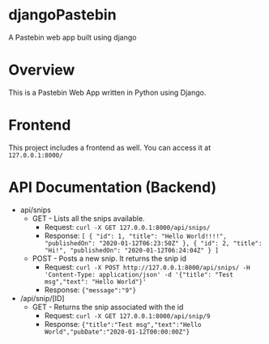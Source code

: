 # djangoPastebin
A Pastebin web app built using django
# Overview
This is a Pastebin Web App written in Python using Django.
# Frontend
This project includes a frontend as well. You can access it at `127.0.0.1:8000/`
# API Documentation (Backend)
 - api/snips
	 - GET - Lists all the snips available.
		 - Request: `curl -X GET 127.0.0.1:8000/api/snips/`
		 - Response: `[ { "id": 1, "title": "Hello World!!!!", "publishedOn": "2020-01-12T06:23:50Z" }, { "id": 2, "title": "Hi!", "publishedOn": "2020-01-12T06:24:04Z" } ]`
	 - POST - Posts a new snip. It returns the snip id
		 - Request: `curl -X POST http://127.0.0.1:8000/api/snips/ -H 'Content-Type: application/json' -d '{"title": "Test msg","text": "Hello World"}'`
		 - Response: `{"message":"9"}`
 - /api/snip/[ID]
	 - GET - Returns the snip associated with the id
		 - Request: `curl -X GET 127.0.0.1:8000/api/snip/9`
		 - Response: `{"title":"Test msg","text":"Hello World","pubDate":"2020-01-12T00:00:00Z"}`
